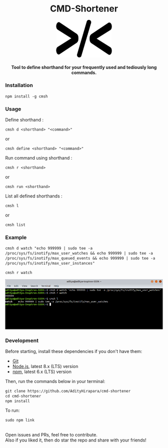<h1  align='center'>
CMD-Shortener
</h1> 
<p align='center'>
<img height="120px" src='https://raw.githubusercontent.com/AdityaHirapara/cmd-shortener/master/assets/logo.png' >
</p>
<h4 align='center'>
Tool to define shorthand for your frequently used and tediously long commands.
</h4>

### Installation
```
npm install -g cmsh
```

### Usage
Define shorthand :
```
cmsh d <shorthand> "<command>"
```
or
```
cmsh define <shorthand> "<command>"
```

Run command using shorthand :
```
cmsh r <shorthand>
```
or
```
cmsh run <shorthand>
```

List all defined shorthands :
```
cmsh l
```
or
```
cmsh list
```

### Example

```
cmsh d watch "echo 999999 | sudo tee -a /proc/sys/fs/inotify/max_user_watches && echo 999999 | sudo tee -a /proc/sys/fs/inotify/max_queued_events && echo 999999 | sudo tee -a /proc/sys/fs/inotify/max_user_instances"
```

```
cmsh r watch
```

<p align="center">
    <img src="https://raw.githubusercontent.com/AdityaHirapara/cmd-shortener/master/assets/Screenshot_cmsh.png">
</p>

### Development

Before starting, install these dependencies if you don't have them:
* [Git](https://git-scm.com/)
* [Node.js](https://nodejs.org/en/download/package-manager/), latest 8.x
  (LTS) version
* [npm](https://www.npmjs.com/get-npm), latest 6.x (LTS) version

Then, run the commands below in your terminal:
```
git clone https://github.com/AdityHirapara/cmd-shortener
cd cmd-shortener
npm install
```

To run:
```
sudo npm link
```

<br>
Open issues and PRs, feel free to contribute.<br>Also if you liked it, then do star the repo and share with your friends!
